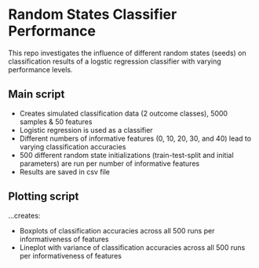 # Random States Classifier Performance

This repo investigates the influence of different random states (seeds) on classification results of a logstic regression classifier with varying performance levels.

## Main script

- Creates simulated classification data (2 outcome classes), 5000 samples & 50 features
- Logistic regression is used as a classifier
- Different numbers of informative features (0, 10, 20, 30, and 40) lead to varying classification accuracies
- 500 different random state initializations (train-test-split and initial parameters) are run per number of informative features
- Results are saved in csv file

## Plotting script

...creates:
- Boxplots of classification accuracies across all 500 runs per informativeness of features
- Lineplot with variance of classification accuracies across all 500 runs per informativeness of features

